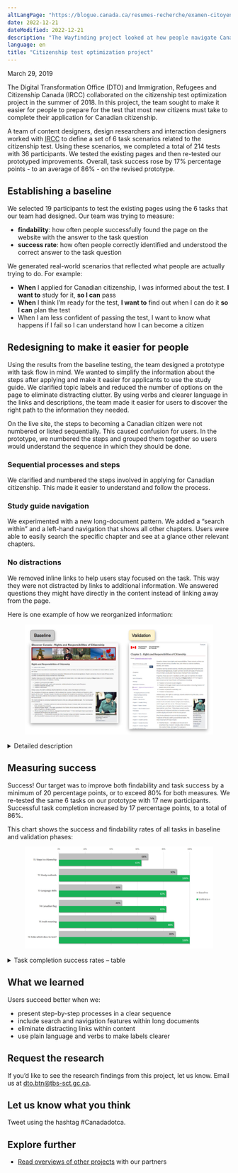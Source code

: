 ```yaml
---
altLangPage: "https://blogue.canada.ca/resumes-recherche/examen-citoyennete-resume-recherche.html"
date: 2022-12-21
dateModified: 2022-12-21
description: "The Wayfinding project looked at how people navigate Canada.ca. The findings have led to several design changes to improve navigation throughout Government of Canada websites."
language: en
title: "Citizenship test optimization project"
---
```

<p class="post-meta">March 29, 2019</p>
<p>The Digital Transformation Office (DTO) and Immigration, Refugees and Citizenship Canada (IRCC) collaborated on the citizenship test optimization project in the summer of 2018. In this project, the team sought to make it easier for people to prepare for the test that most new citizens must take to complete their application for Canadian citizenship.</p>
<p>A team of content designers, design researchers and interaction designers worked with <abbr title="Immigration, Refugees and Citizenship Canada">IRCC</abbr> to define a set of 6 task scenarios related to the citizenship test. Using these scenarios, we completed a total of 214 tests with 36 participants. We tested the existing pages and then re-tested our prototyped improvements. Overall, task success rose by 17% percentage points - to an average of 86% - on the revised prototype. </p>
<h2>Establishing a baseline</h2>
<p>We selected 19 participants to test the existing pages using the 6 tasks that our team had designed. Our team was trying to measure:</p>
<ul>
  <li><b>findability</b>: how often people successfully found the page on the website with the answer to the task question</li>
  <li><b>success rate</b>: how often people correctly identified and understood the correct answer to the task question</li>
</ul>
<p>We generated real-world scenarios that reflected what people are actually trying to do.
  For example:</p>
<ul>
  <li><b>When</b> I applied for Canadian citizenship, I was informed about the test. <b>I want to</b> study for it, <b>so I can</b> pass</li>
  <li><b>When</b> I think I’m ready for the test, <b>I want to</b> find out when I can do it <b>so I can</b> plan the test</li>
  <li>When I am less confident of passing the test, I want to know what happens if I fail so I can understand how I can become a citizen</li>
</ul>
<h2>Redesigning to make it easier for people</h2>
<p>Using the results from the baseline testing, the team designed a prototype with task flow in mind. We wanted to simplify the information about the steps after applying and make it easier for applicants to use the study guide. We clarified topic labels and reduced the number of options on the page to eliminate distracting clutter. By using verbs and clearer language in the links and descriptions, the team made it easier for users to discover the right path to the information they needed.</p>
<p>On the live site, the steps to becoming a Canadian citizen were not numbered or listed sequentially. This caused confusion for users. In the prototype, we numbered the steps and grouped them together so users would understand the sequence in which they should be done.</p>
<h3>Sequential processes and steps</h3>
<p>We clarified and numbered the steps involved in applying for Canadian citizenship. This made it easier to understand and follow the process.</p>
<h3>Study guide navigation</h3>
<p>We experimented with a new long-document pattern. We added a “search within” and a left-hand navigation that shows all other chapters. Users were able to easily search the specific chapter and see at a glance other relevant chapters.</p>
<h3>No distractions</h3>
<p>We removed inline links to help users stay focused on the task. This way they were not distracted by links to additional information. We answered questions they might have directly in the content instead of linking away from the page.</p>
<p>Here is one example of how we reorganized information:</p>
<div class="col-md-12 row">
  <figure><img class="img-responsive" alt="The study guide showing the new long document pattern." src="/research-summaries/images/long-document-pattern.jpg" /></figure>
  <details>
    <summary>Detailed description</summary>
    <h4>Before:</h4>
    <p>All the information for this chapter (chapter not numbered) was on one page. The only way to search was to use Ctrl + F. Users would commonly get lost when they began to scroll.</p>
    <h4>After:</h4>
    <p>By adding a “search within” and a left-hand navigation, users were more successful at navigating within the document and finding what they needed.</p>
  </details>
</div>
<h2>Measuring success</h2>
<p>Success! Our target was to improve both findability and task success by a minimum of 20 percentage points, or to exceed 80% for both measures. We re-tested the same 6 tasks on our prototype with 17 new participants. Successful task completion increased by 17 percentage points, to a total of 86%.</p>
<p>This chart shows the success and findability rates of all tasks in baseline and validation phases:</p>
<div class="col-md-12 row">
  <figure><img class="img-responsive hidden-sm hidden-xs" alt="See table that follows for data." src="/research-summaries/images/citizenship-task-success-chart.jpg"/></figure>
  <details>
    <summary> Task completion success rates – table </summary>
    <p>Baseline measurement at start of project, validation on prototype redesigned by project team.</p>
    <div class="table-bravo">
      <table class="table table-bordered">
        <thead>
          <tr>
            <th scope="col">Task</th>
            <th scope="col">Baseline</th>
            <th scope="col">Validation</th>
          </tr>
        </thead>
        <tbody>
          <tr>
            <td>1. Steps to citizenship</td>
            <td  >68%</td>
            <td>63%</td>
          </tr>
          <tr>
            <td>2. Study methods</td>
            <td>90%</td>
            <td>100%</td>
          </tr>
          <tr>
            <td>3. Language skills</td>
            <td  >48%</td>
            <td>82%</td>
          </tr>
          <tr>
            <td>4. Canadian flag</td>
            <td  >48%</td>
            <td>82%</td>
          </tr>
          <tr>
            <td>5. Inuit meaning</td>
            <td  >74%</td>
            <td>88%</td>
          </tr>
          <tr>
            <td>6. Take which documents to the test </td>
            <td  >89%</td>
            <td>100%</td>
          </tr>
        </tbody>
      </table>
    </div>
  </details>
</div>
<h2>What we learned</h2>
<p>Users succeed better when we:</p>
<ul>
  <li>present step-by-step processes in a clear sequence</li>
  <li>include search and navigation features within long documents</li>
  <li>eliminate distracting links within content</li>
  <li>use plain language and verbs to make labels clearer</li>
</ul>
<h2>Request the research </h2>
<p>If you’d like to see the research findings from this project, let us know. Email us at <a href="mailto:dto.btn@tbs-sct.gc.ca">dto.btn@tbs-sct.gc.ca</a>.</p>
<h2>Let us know what you think</h2>
<p>Tweet using the hashtag #Canadadotca.</p>
<h2>Explore further </h2>
<ul>
  <li><a href="https://blog.canada.ca/pages/project-overview.html">Read overviews of other projects</a> with our partners</li>
</ul>
